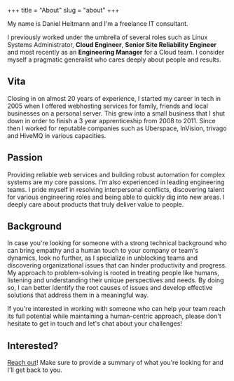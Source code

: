 +++
title = "About"
slug = "about"
+++

My name is Daniel Heitmann and I'm a freelance IT consultant.

I previously worked under the umbrella of several roles such as Linux Systems Administrator, **Cloud Engineer**, **Senior Site Reliability Engineer** and most recently as an **Engineering Manager** for a Cloud team. I consider myself a pragmatic generalist who cares deeply about people and results.

## Vita
Closing in on almost 20 years of experience, I started my career in tech in 2005 when I offered webhosting services for family, friends and local businesses on a personal server. This grew into a small business that I shut down in order to finish a 3 year apprenticeship from 2008 to 2011. Since then I worked for reputable companies such as Uberspace, InVision, trivago and HiveMQ in various capacities.

## Passion
Providing reliable web services and building robust automation for complex systems are my core passions. I'm also experienced in leading engineering teams. I pride myself in resolving interpersonal conflicts, discovering talent for various engineering roles and being able to quickly dig into new areas. I deeply care about products that truly deliver value to people.

## Background

In case you're looking for someone with a strong technical background who can bring empathy and a human touch to your company or team's dynamics, look no further, as I specialize in unblocking teams and discovering organizational issues that can hinder productivity and progress. My approach to problem-solving is rooted in treating people like humans, listening and understanding their unique perspectives and needs. By doing so, I can better identify the root causes of issues and develop effective solutions that address them in a meaningful way.

If you're interested in working with someone who can help your team reach its full potential while maintaining a human-centric approach, please don't hesitate to get in touch and let's chat about your challenges!

## Interested?

[Reach out](/contact)! Make sure to provide a summary of what you're looking for and I'll get back to you.
